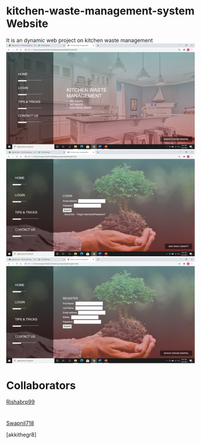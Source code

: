 # kitchen-waste-management-system Website
It is an dynamic web project on kitchen waste management
![alt text](https://github.com/Rishabrp99/kitchen-waste-managemet/blob/main/Project_images/Screenshot%20(332).png)
![alt text](https://github.com/Rishabrp99/kitchen-waste-managemet/blob/main/Project_images/Screenshot%20(333).png)
![alt text](https://github.com/Rishabrp99/kitchen-waste-managemet/blob/main/Project_images/Screenshot%20(334).png)

# Collaborators

[Rishabrp99](https://github.com/Rishabrp99)
#
[Swapnil718](https://github.com/Swapnil718)

[akkithegr8]
